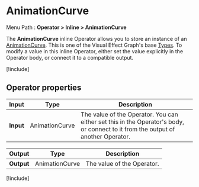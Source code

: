 # AnimationCurve

Menu Path : **Operator > Inline > AnimationCurve**

The **AnimationCurve** inline Operator allows you to store an instance of an [AnimationCurve](https://docs.unity3d.com/ScriptReference/AnimationCurve.html). This is one of the Visual Effect Graph's base [Types](VisualEffectGraphTypeReference.md). To modify a value in this inline Operator, either set the value explicitly in the Operator body, or connect it to a compatible output.

[!include[](Snippets/Operator-InlineIntro.md)]


## Operator properties

| **Input** | **Type** | **Description**                                              |
| --------- | -------- | ------------------------------------------------------------ |
| **Input** | AnimationCurve   | The value of the Operator. You can either set this in the Operator's body, or connect to it from the output of another Operator. |

| **Output** | **Type** | **Description**            |
| ---------- | -------- | -------------------------- |
| **Output** | AnimationCurve   | The value of the Operator. |

[!include[](Snippets/Operator-InlineNotes.md)]
